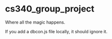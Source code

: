 # cs340_group_project
Where all the magic happens.

If you add a dbcon.js file locally, it should ignore it.
